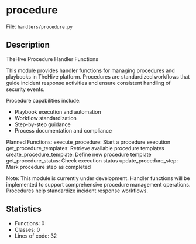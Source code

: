 # procedure

File: `handlers/procedure.py`

## Description

TheHive Procedure Handler Functions

This module provides handler functions for managing procedures and playbooks
in TheHive platform. Procedures are standardized workflows that guide incident
response activities and ensure consistent handling of security events.

Procedure capabilities include:
- Playbook execution and automation
- Workflow standardization
- Step-by-step guidance
- Process documentation and compliance

Planned Functions:
execute_procedure: Start a procedure execution
get_procedure_templates: Retrieve available procedure templates
create_procedure_template: Define new procedure template
get_procedure_status: Check execution status
update_procedure_step: Mark procedure step as completed

Note:
This module is currently under development. Handler functions will be
implemented to support comprehensive procedure management operations.
Procedures help standardize incident response workflows.

## Statistics

- Functions: 0
- Classes: 0
- Lines of code: 32

